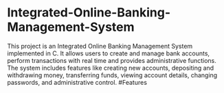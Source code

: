 # Integrated-Online-Banking-Management-System
  This project is an Integrated Online Banking Management System implemented in C. It allows users to create and manage bank accounts, perform transactions with real time and provides administrative functions. The system includes features like creating new accounts, depositing and withdrawing money, transferring funds, viewing 
  account details, changing passwords, and administrative control.
#Features


